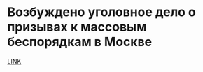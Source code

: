 # Возбуждено уголовное дело о призывах к массовым беспорядкам в Москве



[LINK](https://varlamov.ru/2308371.html)